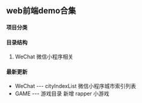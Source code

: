 ## web前端demo合集
#### 项目分类

#### 目录结构
1. WeChat  微信小程序相关
#### 最新更新
* WeChat --- cityIndexList   微信小程序城市索引列表
* GAME  --- 游戏目录 新增 rapper 小游戏
